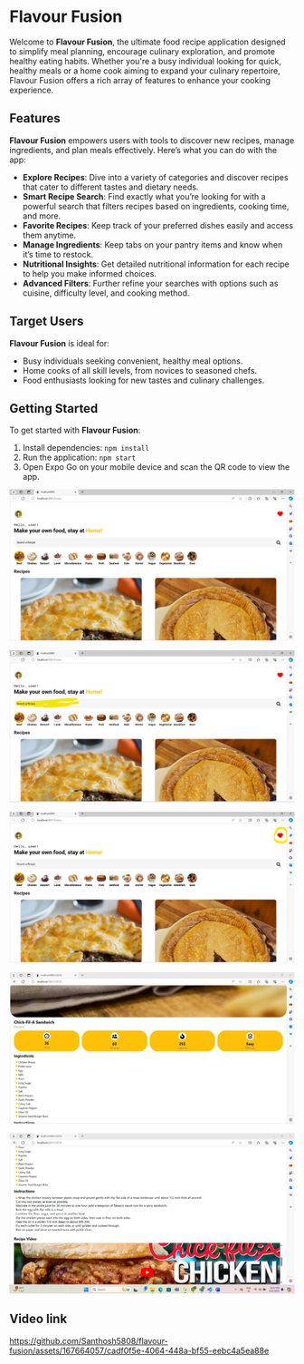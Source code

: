 # Flavour Fusion

Welcome to **Flavour Fusion**, the ultimate food recipe application designed to simplify meal planning, encourage culinary exploration, and promote healthy eating habits. Whether you're a busy individual looking for quick, healthy meals or a home cook aiming to expand your culinary repertoire, Flavour Fusion offers a rich array of features to enhance your cooking experience.

## Features

**Flavour Fusion** empowers users with tools to discover new recipes, manage ingredients, and plan meals effectively. Here’s what you can do with the app:

- **Explore Recipes**: Dive into a variety of categories and discover recipes that cater to different tastes and dietary needs.
- **Smart Recipe Search**: Find exactly what you’re looking for with a powerful search that filters recipes based on ingredients, cooking time, and more.
- **Favorite Recipes**: Keep track of your preferred dishes easily and access them anytime.
- **Manage Ingredients**: Keep tabs on your pantry items and know when it’s time to restock.
- **Nutritional Insights**: Get detailed nutritional information for each recipe to help you make informed choices.
- **Advanced Filters**: Further refine your searches with options such as cuisine, difficulty level, and cooking method.

## Target Users

**Flavour Fusion** is ideal for:

- Busy individuals seeking convenient, healthy meal options.
- Home cooks of all skill levels, from novices to seasoned chefs.
- Food enthusiasts looking for new tastes and culinary challenges.

## Getting Started

To get started with **Flavour Fusion**:

1. Install dependencies:
   `npm install`
2. Run the application:
   `npm start`
3. Open Expo Go on your mobile device and scan the QR code to view the app.

![Home Page](images/Pic1.png)

![Search Reciepe](images/Pic2.png)

![Favourites](images/Pic3.png)

![Reciepe](images/Pic4.png)

![Reciepe](images/Pic5.png)

## Video link
https://github.com/Santhosh5808/flavour-fusion/assets/167664057/cadf0f5e-4064-448a-bf55-eebc4a5ea88e
